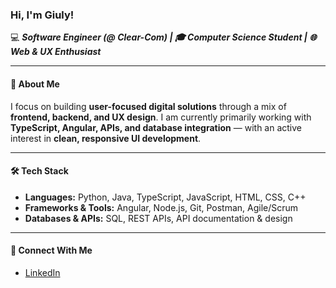 ### Hi, I'm Giuly!

 💻 **_Software Engineer (@ Clear-Com) | 🎓 Computer Science Student | 🌐 Web & UX Enthusiast_**
 
---

#### 🚀 About Me  
I focus on building **user-focused digital solutions** through a mix of **frontend, backend, and UX design**. I am currently primarily working with **TypeScript, Angular, APIs, and database integration** — with an active interest in **clean, responsive UI development**.  

---

#### 🛠️ Tech Stack  
- **Languages:** Python, Java, TypeScript, JavaScript, HTML, CSS, C++ 
- **Frameworks & Tools:** Angular, Node.js, Git, Postman, Agile/Scrum  
- **Databases & APIs:** SQL, REST APIs, API documentation & design  

---

#### 📱 Connect With Me  
- [LinkedIn](https://www.linkedin.com/in/giuliana-emberson-software-dev/)
